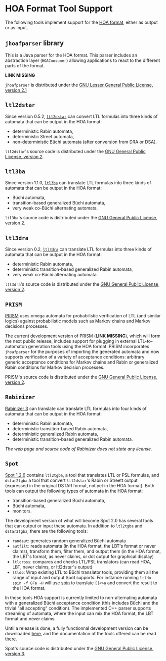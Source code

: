 HOA Format Tool Support
=======================

The following tools implement support for the [HOA format](index.html), either as output or as input.


`jhoafparser` library
---------------------

This is a Java parser for the HOA format.  This parser includes an abstraction layer (`HOAConsumer`) allowing applications to react to the different parts of the format.

**LINK MISSING**

`jhoafparser` is distributed under the [GNU Lesser General Public License, version 2.1](https://www.gnu.org/licenses/lgpl-2.1.html)

`ltl2dstar`
-----------

Since version 0.5.2, [`ltl2dstar`](http://ltl2dstar.de/) can convert LTL formulas into three kinds of automata that can be output in the HOA format:

- deterministic Rabin automata,
- deterministic Street automata,
- non-deterministic Büchi automata (after conversion from DRA or DSA).

`ltl2dstar`'s source code is distributed under the [GNU General Public License, version 2](http://www.gnu.org/licenses/gpl-2.0.html).

`ltl3ba`
--------

Since version 1.1.0, [`ltl3ba`](http://sourceforge.net/projects/ltl3ba/) can translate LTL formulas into three kinds of automata that can be output in the HOA format:

- Büchi automata,
- transition-based generalized Büchi automata,
- very weak co-Büchi alternating automata.

`ltl3ba`'s source code is distributed under the [GNU General Public License, version 2](http://www.gnu.org/licenses/gpl-2.0.html).

`ltl3dra`
---------

Since version 0.2, [`ltl3dra`](http://sourceforge.net/projects/ltl3dra/) can translate LTL formulas into three kinds of automata that can be output in the HOA format:

- deterministic Rabin automata,
- deterministic transition-based generalized Rabin automata,
- very weak co-Büchi alternating automata.

`ltl3dra`'s source code is distributed under the [GNU General Public License, version 2](http://www.gnu.org/licenses/gpl-2.0.html).

`PRISM`
-------

[PRISM](http://www.prismmodelchecker.org/) uses omega automata for probabilistic verification of LTL (and similar logics) against probabilistic models such as Markov chains and Markov decisions processes.

The current development version of PRISM (**LINK MISSING**), which will form the next public release, includes support for plugging in external LTL-to-automaton generation tools using the HOA format. PRISM incorporates `jhoafparser` for the purposes of importing the generated automata and now supports verification of a variety of acceptance conditions: arbitrary generic acceptance conditions for Markov chains and Rabin or generalized Rabin conditions for Markov decision processes.

PRISM's source code is distributed under the [GNU General Public License, version 2](http://www.gnu.org/licenses/gpl-2.0.html).

`Rabinizer`
-----------

[Rabinizer 3](https://www7.in.tum.de/~kretinsk/rabinizer3.html) can translate can translate LTL formulas into four kinds of automata that can be output in the HOA format:

- deterministic Rabin automata,
- deterministic transition-based Rabin automata,
- deterministic generalized Rabin automata,
- deterministic transition-based generalized Rabin automata.

*The web page and source code of Rabinizer does not state any license.*

`Spot`
------

[Spot 1.2.6](http://spot.lip6.fr/wiki/GetSpot) contains `ltl2tgba`, a tool that translates LTL or PSL formulas, and `dstar2tgba` a tool that convert `ltl2dstar`'s Rabin or Streett output (expressed in the original DSTAR format, not yet in the HOA format).  Both tools can output the following types of automata in the HOA format:

- transition-based generalized Büchi automata,
- Büchi automata,
- monitors.

The development version of what will become Spot 2.0 has several tools that can output or input these automata.  In addition to `ltl2tgba` and `dstar2tgba`, there are the following tools:
- `randaut`: generates random generalized Büchi automata
- `autfilt`: reads automata (in the HOA format, the LBT's format or never claims), transform them, filter them, and output them (in the HOA format, the LBT's format, as never claims, or dot output for graphical display)
- `ltlcross`: compares and checks LTL/PSL translators (can read HOA, LBT, never claims, or ltl2dstar's output)
- `ltldo`: Wrap existing LTL to Büchi translator tools, providing them all the range of input and output Spot supports.  For instance running `ltldo spin -f GFa -H` will use [spin](http://spinroot.com/) to translate `[]<>a` and convert the result to the HOA format.

In these tools HOA support is currently limited to non-alternating automata with a generalized Büchi acceptance condition (this includes Büchi and the trivial "all accepting" condition).  The implemented C++ parser supports streaming of automata, where the input can mix the HOA format, the LBT format and never claims.

Until a release is done, a fully functionnal development version can be downloaded [here](https://www.lrde.epita.fr/~adl/dl/spot-1.99a.tar.gz), and the documentation of the tools offered can be read [there](https://www.lrde.epita.fr/~adl/dl/spot-1.99-userdoc/tools.html).

Spot's source code is distributed under the [GNU General Public License, version 3](http://www.gnu.org/licenses/gpl-3.0.html).
